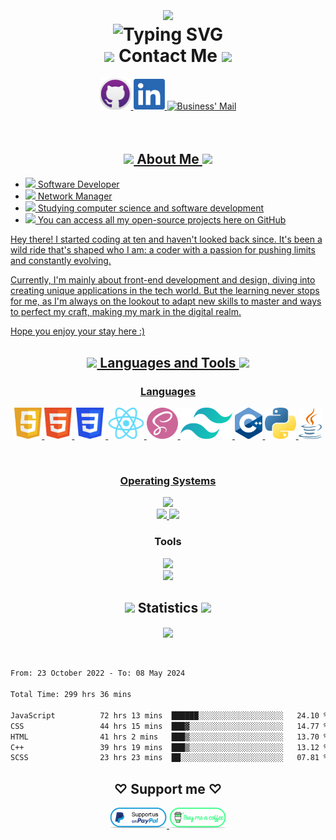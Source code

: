 <h1 align = "center">
<img src="https://em-content.zobj.net/thumbs/240/apple/325/waving-hand_1f44b.png" height="60em" align="center"/></br>
<a><img src="https://readme-typing-svg.demolab.com?font=Fira+Code&duration=2500&pause=400&color=12BE19&center=true&vCenter=true&random=false&width=435&lines=Hey+there%2C+I'm+Chaos!;%3E+github.com%2Fallmightychaos)](https://git.io/typing-svg" alt="Typing SVG" /></a>
</br>

<img src="https://em-content.zobj.net/thumbs/240/apple/325/closed-mailbox-with-raised-flag_1f4eb.png" height="40em"/>
 Contact Me 
<img src="https://em-content.zobj.net/thumbs/240/apple/325/closed-mailbox-with-raised-flag_1f4eb.png" height="40em"/></br>
</h1>

<p align="center">
<a href="https://www.github.com/allmightychaos" target="_blank">
      <img width="50em" alt="Chaos' GitHub Profile" src="https://github.com/allmightychaos/.github/blob/main/.resources/socials/github-icon.svg"/>
<a href="https://www.linkedin.com/in/chaos3003/" target="_blank">
      <img width="50em" alt="Chaos' Linkedin" src="https://github.com/allmightychaos/.github/blob/main/.resources/socials/linkedin.svg"/>
<a href="mailto:business@almightychaos.dev">
      <img width="50em" alt="Business' Mail" src="https://em-content.zobj.net/thumbs/240/apple/325/closed-mailbox-with-raised-flag_1f4eb.png"/>
 </br> </br> </br>
</p>

<h2 align = "center">
<img src="https://em-content.zobj.net/thumbs/240/apple/325/open-book_1f4d6.png" height="30em"/> 
 About Me 
<img src="https://em-content.zobj.net/thumbs/240/apple/325/open-book_1f4d6.png" height="30em"/> </br>
</h2>

- <img src="https://em-content.zobj.net/thumbs/240/apple/325/desktop-computer_1f5a5-fe0f.png" height="20em"/> Software Developer
- <img src="https://em-content.zobj.net/thumbs/240/apple/325/man-technologist_1f468-200d-1f4bb.png" height="20em"/> Network Manager
- <img src="https://em-content.zobj.net/thumbs/240/apple/325/graduation-cap_1f393.png" height="20em"/> Studying computer science and software development
- <img src="https://em-content.zobj.net/thumbs/240/whatsapp/326/globe-with-meridians_1f310.png" height="20em"/> You can access all my open-source projects here on GitHub

Hey there! I started coding at ten and haven't looked back since. It's been a wild ride that's shaped who I am: a coder with a passion for pushing limits and constantly evolving.

Currently, I'm mainly about front-end development and design, diving into creating unique applications in the tech world. But the learning never stops for me, as I'm always on the lookout to adapt new skills to master and ways to perfect my craft, making my mark in the digital realm.

Hope you enjoy your stay here :) 

<h2 align = "center">
<img src="https://em-content.zobj.net/thumbs/240/apple/325/hammer_1f528.png" height="25em"/> 
 Languages and Tools 
<img src="https://em-content.zobj.net/thumbs/240/apple/325/hammer_1f528.png" height="25em"/></br>
</h2>

<h3 align="center">Languages</h3>
<p align="center">
 <code><img height="50" src="https://github.com/allmightychaos/.github/blob/main/.resources/languages/js.svg"></code>
 <code><img height="50" src="https://github.com/allmightychaos/.github/blob/main/.resources/languages/html.svg"></code>
 <code><img height="50" src="https://github.com/allmightychaos/.github/blob/main/.resources/languages/css.svg"></code>
 <code><img height="50" src="https://github.com/allmightychaos/.github/blob/main/.resources/languages/react.svg"></code>
 <code><img height="50" src="https://github.com/allmightychaos/.github/blob/main/.resources/languages/scss.svg"></code>
 <code><img height="50" src="https://github.com/allmightychaos/.github/blob/main/.resources/languages/tailwindcss.svg"></code>
 <code><img height="50" src="https://github.com/allmightychaos/.github/blob/main/.resources/languages/cpp.svg"></code> 
 <code><img height="50" src="https://github.com/allmightychaos/.github/blob/main/.resources/languages/python.svg"></code>
 <code><img height="50" src="https://github.com/allmightychaos/.github/blob/main/.resources/languages/java.svg"></code>
</p>

</br>

<h3 align="center">Operating Systems</h3>
<p align="center">
 <a href="https://www.apple.com/macos/sonoma">
  <img src="https://img.shields.io/badge/macOS-Sonoma-479B50?style=round-square&logo=apple&logoColor=ffffff"></img>
 </a>

</br>

 <a href="https://www.youtube.com/watch?v=dQw4w9WgXcQ&ab_channel=RickAstley">
  <img src="https://img.shields.io/badge/Windows-11-2596be?style=round-square&logo=windows11&logoColor=2596be"></img>
 </a>

 <a href="https://www.kali.org">
 <img src="https://img.shields.io/badge/Kali-Linux-557C94?logo=kalilinux&logoColor=fff"><img>
 </a>

</br>
</p>

<h3 align="center">Tools</h3>

<p align="center">
 <a href="https://github.com/features/copilot">
  <img src="https://img.shields.io/badge/GitHub-Copilot-56b335?style=round-square&logo=github&logoColor=56b335"></img>
 </a>

</br>

 <a href="https://code.visualstudio.com/">
  <img src="https://img.shields.io/badge/IDE-VSCode-1087d2?style=round-square&logo=Visual-studio-code&logoColor=1087d2"></img>
 </a>
</p

</br>

<h2 align = "center">
<img src="https://em-content.zobj.net/thumbs/160/apple/354/chart-increasing_1f4c8.png" height="20em"/> 
 Statistics
<img src="https://em-content.zobj.net/thumbs/160/apple/354/chart-increasing_1f4c8.png" height="20em"/></br>
</h2>

<div align="center">
 <img src="https://github-readme-stats.vercel.app/api?username=allmightychaos&show_icons=true&theme=vue-dark" align="center" />
</div>
<br><br>
<!--START_SECTION:waka-->

```txt
From: 23 October 2022 - To: 08 May 2024

Total Time: 299 hrs 36 mins

JavaScript          72 hrs 13 mins  ██████░░░░░░░░░░░░░░░░░░░   24.10 %
CSS                 44 hrs 15 mins  ███▓░░░░░░░░░░░░░░░░░░░░░   14.77 %
HTML                41 hrs 2 mins   ███▒░░░░░░░░░░░░░░░░░░░░░   13.70 %
C++                 39 hrs 19 mins  ███▒░░░░░░░░░░░░░░░░░░░░░   13.12 %
SCSS                23 hrs 23 mins  ██░░░░░░░░░░░░░░░░░░░░░░░   07.81 %
```

<!--END_SECTION:waka-->

<h2 align = "center">
♡ Support me ♡</br>
</h2>

<!-- If you want to have any of those pictures, feel free to contact me and I will send them to you. -->
<p align="center">
  <a href="https://www.paypal.com/donate/?hosted_button_id=57YPDJCJ3U66S" target="_blank">
      <img width="18%" alt="Donate with Paypal" src="https://github.com/allmightychaos/.github/blob/main/.resources/support/support-paypal.svg"/>
  </a>
  <a href="https://www.buymeacoffee.com/allmightychaos" target="_blank">
      <img width="18%" alt="Buy me a coffee" src="https://github.com/allmightychaos/.github/blob/main/.resources/support/support-buy-coffee.svg"/>
  </a>
</p>

<!-- Tools used for the creation: 
- Typing Animation: https://readme-typing-svg.demolab.com/demo/
- Badges: https://shields.io/
-->
